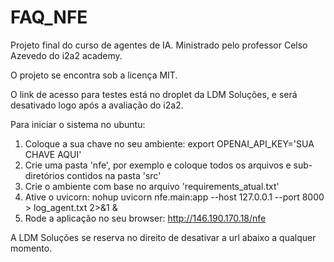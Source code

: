 # FAQ_NFE
Projeto final do curso de agentes de IA.
Ministrado pelo professor Celso Azevedo do i2a2 academy.

O projeto se encontra sob a licença MIT.

O link de acesso para testes está no droplet da LDM Soluções, e será desativado logo após a avaliação do i2a2.

Para iniciar o sistema no ubuntu:
1. Coloque a sua chave no seu ambiente: export OPENAI_API_KEY='SUA CHAVE AQUI'
2. Crie uma pasta 'nfe', por exemplo e coloque todos os arquivos e sub-diretórios contidos na pasta 'src'
3. Crie o ambiente com base no arquivo 'requirements_atual.txt'
4. Ative o uvicorn: nohup uvicorn nfe.main:app --host 127.0.0.1 --port 8000 > log_agent.txt 2>&1 &
5. Rode a aplicação no seu browser: http://146.190.170.18/nfe

A LDM Soluções se reserva no direito de desativar a url abaixo a qualquer momento.
